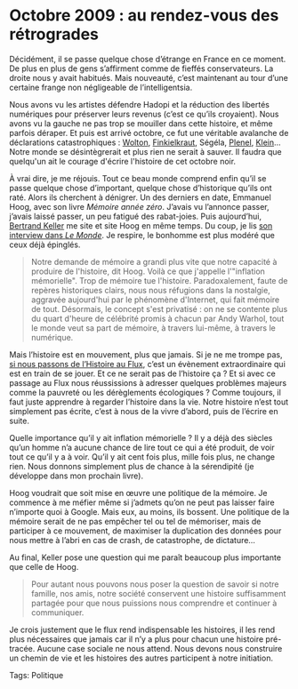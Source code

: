 # Octobre 2009 : au rendez-vous des rétrogrades

Décidément, il se passe quelque chose d’étrange en France en ce moment. De plus en plus de gens s’affirment comme de fieffés conservateurs. La droite nous y avait habitués. Mais nouveauté, c’est maintenant au tour d’une certaine frange non négligeable de l’intelligentsia.

Nous avons vu les artistes défendre Hadopi et la réduction des libertés numériques pour préserver leurs revenus (c’est ce qu’ils croyaient). Nous avons vu la gauche ne pas trop se mouiller dans cette histoire, et même parfois déraper. Et puis est arrivé octobre, ce fut une véritable avalanche de déclarations catastrophiques : [Wolton](/2009/10/23/apres-histoire/), [Finkielkraut](/2009/10/13/finkielkraut-le-net-lieu-de-la-liquefaction/), Ségéla, [Plenel](/2009/10/06/dans-la-serie-les-retrogrades-edwy-plenel/), [Klein](/2009/10/01/scoop-liberation-en-faillite)… Notre monde se désintègrerait et plus rien ne serait à sauver. Il faudra que quelqu'un ait le courage d'écrire l'histoire de cet octobre noir.

À vrai dire, je me réjouis. Tout ce beau monde comprend enfin qu’il se passe quelque chose d’important, quelque chose d’historique qu’ils ont raté. Alors ils cherchent à dénigrer. Un des derniers en date, Emmanuel Hoog, avec son livre *Mémoire année zéro*. J’avais vu l’annonce passer, j’avais laissé passer, un peu fatigué des rabat-joies. Puis aujourd’hui, [Bertrand Keller](http://www.bertrandkeller.info/2009/10/30/1425-lavenement-de-la-civilisation-du-flux/) me site et site Hoog en même temps. Du coup, je lis [son interview dans *Le Monde*](http://www.lemonde.fr/opinions/article/2009/10/23/emmanuel-hoog-trop-de-memoire-tue-l-histoire_1257903_3232.html). Je respire, le bonhomme est plus modéré que ceux déjà épinglés.

> Notre demande de mémoire a grandi plus vite que notre capacité à produire de l'histoire, dit Hoog. Voilà ce que j'appelle l'"inflation mémorielle". Trop de mémoire tue l'histoire. Paradoxalement, faute de repères historiques clairs, nous nous réfugions dans la nostalgie, aggravée aujourd'hui par le phénomène d'Internet, qui fait mémoire de tout. Désormais, le concept s'est privatisé : on ne se contente plus du quart d'heure de célébrité promis à chacun par Andy Warhol, tout le monde veut sa part de mémoire, à travers lui-même, à travers le numérique.

Mais l’histoire est en mouvement, plus que jamais. Si je ne me trompe pas, [si nous passons de l’Histoire au Flux](/2009/10/25/de-la-civilisation-de-l%E2%80%99ecrit-a-la-civilisation-du-flux/), c’est un évènement extraordinaire qui est en train de se jouer. Et ce ne serait pas de l’histoire ça ? Et si avec ce passage au Flux nous réussissions à adresser quelques problèmes majeurs comme la pauvreté ou les dérèglements écologiques ? Comme toujours, il faut juste apprendre à regarder l’histoire dans la vie. Notre histoire n’est tout simplement pas écrite, c’est à nous de la vivre d’abord, puis de l’écrire en suite.

Quelle importance qu’il y ait inflation mémorielle ? Il y a déjà des siècles qu’un homme n’a aucune chance de lire tout ce qui a été produit, de voir tout ce qu’il y a à voir. Qu’il y ait cent fois plus, mille fois plus, ne change rien. Nous donnons simplement plus de chance à la sérendipité (je développe dans mon prochain livre).

Hoog voudrait que soit mise en œuvre une politique de la mémoire. Je commence à me méfier même si j’admets qu’on ne peut pas laisser faire n’importe quoi à Google. Mais eux, au moins, ils bossent. Une politique de la mémoire serait de ne pas empêcher tel ou tel de mémoriser, mais de participer à ce mouvement, de maximiser la duplication des données pour nous mettre à l’abri en cas de crash, de catastrophe, de dictature…

Au final, Keller pose une question qui me paraît beaucoup plus importante que celle de Hoog.

> Pour autant nous pouvons nous poser la question de savoir si notre famille, nos amis, notre société conservent une histoire suffisamment partagée pour que nous puissions nous comprendre et continuer à communiquer.

Je crois justement que le flux rend indispensable les histoires, il les rend plus nécessaires que jamais car il n’y a plus pour chacun une histoire pré-tracée. Aucune case sociale ne nous attend. Nous devons nous construire un chemin de vie et les histoires des autres participent à notre initiation.

Tags: Politique